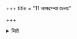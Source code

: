 +++
title = "11 जामदग्न्या वत्साः"

+++

<details><summary>थिते</summary>

11. The Jāmadgnya Vatsas: 
</details>
